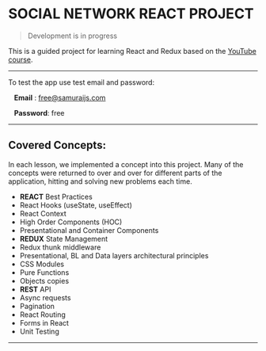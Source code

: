 # SOCIAL NETWORK REACT PROJECT

> Development is in progress

This is a guided project for learning React and Redux based on the [YouTube course](https://www.youtube.com/playlist?list=PLcvhF2Wqh7DNVy1OCUpG3i5lyxyBWhGZ8).

***
To test the app use test email and password:

&nbsp; &nbsp;**Email** : free@samuraijs.com

&nbsp; &nbsp;**Password**: free

***

## Covered Concepts:

In each lesson, we implemented a concept into this project. Many of the concepts were returned to over and over for different parts of the application, hitting and solving new problems each time.

* **REACT** Best Practices
* React Hooks (useState, useEffect)
* React Context
* High Order Components (HOC)
* Presentational and Container Components
* **REDUX** State Management
* Redux thunk middleware
* Presentational, BL and Data layers architectural principles
* CSS Modules
* Pure Functions
* Objects copies
* **REST** API
* Async requests
* Pagination
* React Routing
* Forms in React
* Unit Testing

***